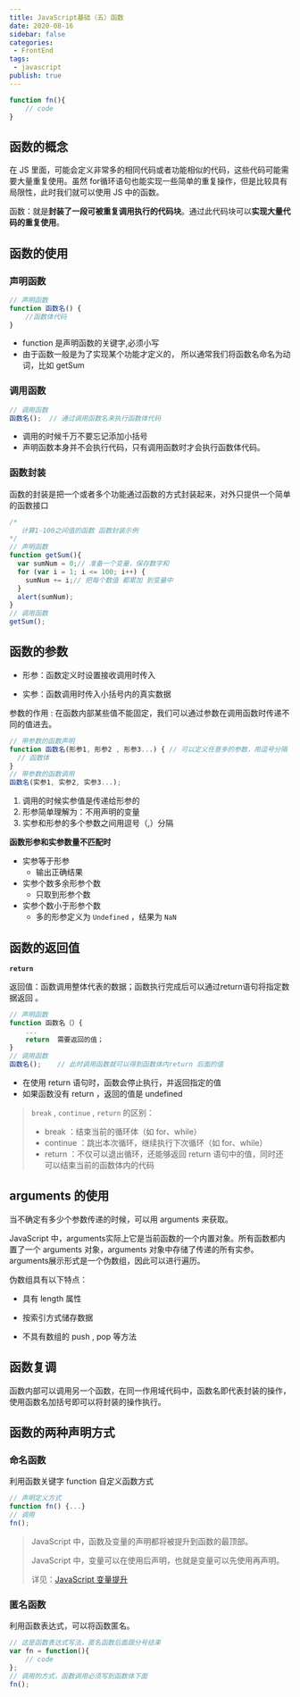 ```yaml
---
title: JavaScript基础（五）函数
date: 2020-08-16
sidebar: false
categories:
 - FrontEnd
tags:
 - javascript
publish: true
---
```


```js
function fn(){
    // code
}
```

<!-- more -->

## 函数的概念

在 JS 里面，可能会定义非常多的相同代码或者功能相似的代码，这些代码可能需要大量重复使用。虽然 for循环语句也能实现一些简单的重复操作，但是比较具有局限性，此时我们就可以使用 JS 中的函数。

函数：就是**封装了一段可被重复调用执行的代码块**。通过此代码块可以**实现大量代码的重复使用**。  



## 函数的使用

### 声明函数

```js
// 声明函数
function 函数名() {
    //函数体代码
}
```

- function 是声明函数的关键字,必须小写
- 由于函数一般是为了实现某个功能才定义的， 所以通常我们将函数名命名为动词，比如 getSum



### 调用函数

```js
// 调用函数
函数名();  // 通过调用函数名来执行函数体代码
```

- 调用的时候千万不要忘记添加小括号
- 声明函数本身并不会执行代码，只有调用函数时才会执行函数体代码。



### 函数封装

函数的封装是把一个或者多个功能通过函数的方式封装起来，对外只提供一个简单的函数接口

```js
/* 
   计算1-100之间值的函数 函数封装示例
*/
// 声明函数
function getSum(){
  var sumNum = 0;// 准备一个变量，保存数字和
  for (var i = 1; i <= 100; i++) {
    sumNum += i;// 把每个数值 都累加 到变量中
  }
  alert(sumNum);
}
// 调用函数
getSum();
```



## 函数的参数

- 形参：函数定义时设置接收调用时传入

- 实参：函数调用时传入小括号内的真实数据

参数的作用 : 在函数内部某些值不能固定，我们可以通过参数在调用函数时传递不同的值进去。

```js
// 带参数的函数声明
function 函数名(形参1, 形参2 , 形参3...) { // 可以定义任意多的参数，用逗号分隔
  // 函数体
}
// 带参数的函数调用
函数名(实参1, 实参2, 实参3...); 
```

1. 调用的时候实参值是传递给形参的
2. 形参简单理解为：不用声明的变量
3. 实参和形参的多个参数之间用逗号（,）分隔



**函数形参和实参数量不匹配时**

- 实参等于形参
  - 输出正确结果
- 实参个数多余形参个数
  - 只取到形参个数
- 实参个数小于形参个数
  - 多的形参定义为 `Undefined` ，结果为 `NaN` 





## 函数的返回值

**`return`**

返回值：函数调用整体代表的数据；函数执行完成后可以通过return语句将指定数据返回 。

```js
// 声明函数
function 函数名（）{
    ...
    return  需要返回的值；
}
// 调用函数
函数名();    // 此时调用函数就可以得到函数体内return 后面的值
```

-  在使用 return 语句时，函数会停止执行，并返回指定的值
-  如果函数没有 return ，返回的值是 undefined



> `break` , `continue` , `return` 的区别：
>
> - break ：结束当前的循环体（如 for、while）
> - continue ：跳出本次循环，继续执行下次循环（如 for、while）
> - return ：不仅可以退出循环，还能够返回 return 语句中的值，同时还可以结束当前的函数体内的代码





## arguments 的使用

当不确定有多少个参数传递的时候，可以用 arguments 来获取。

JavaScript 中，arguments实际上它是当前函数的一个内置对象。所有函数都内置了一个 arguments 对象，arguments 对象中存储了传递的所有实参。arguments展示形式是一个伪数组，因此可以进行遍历。

伪数组具有以下特点：

- 具有 length 属性

- 按索引方式储存数据

- 不具有数组的 push , pop 等方法





## 函数复调

函数内部可以调用另一个函数，在同一作用域代码中，函数名即代表封装的操作，使用函数名加括号即可以将封装的操作执行。



## 函数的两种声明方式

### 命名函数

利用函数关键字 function 自定义函数方式

```js
// 声明定义方式
function fn() {...}
// 调用  
fn();  
```

> JavaScript 中，函数及变量的声明都将被提升到函数的最顶部。
>
> JavaScript 中，变量可以在使用后声明，也就是变量可以先使用再声明。
>
> 详见：[JavaScript 变量提升](https://www.runoob.com/js/js-hoisting.html) 



### 匿名函数

利用函数表达式，可以将函数匿名。

```js
// 这是函数表达式写法，匿名函数后面跟分号结束
var fn = function(){
    // code
};
// 调用的方式，函数调用必须写到函数体下面
fn();
```





